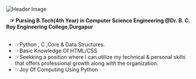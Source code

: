 ![Header Image](https://lh3.googleusercontent.com/proxy/sUOn7r3akmXn5Apts0uWTp2ugh7Jttgwx-KgKBfywD7_sPwScxmWbeI3RbXLUNAlobBIP4g2oz1FXamHcQq_mCeipcJhlesmm0TodQZ-isfyHwblLdXkBSBVE8gqBteFi2__ZNNj25lIJot8qY_T8thEI6Ino6pciwqsOg7Cs0WKrXrIdA)

<p style="text-align: center">



</p>


<!DOCTYPE html>
<html lang="en">
<head>
    <meta charset="UTF-8">
    <meta name="viewport" content="width=device-width, initial-scale=1">

   

</head>
<body>



<div class="c1"></div>
    
 <div class="w2"> 
    <b>&nbsp;&nbsp;&nbsp;&#9758;&nbsp;Pursing B.Tech(4th Year) in Computer Science Engineering 
        <span class="p"><a href="http://bcrec.ac.in/index.htm" class="raj" style="text-decoration:none" target="_blank">    @Dr. B. C. Roy Engineering College,Durgapur</a></span>
    </b>
 <ul class="u1">
     <br>
    <li>&#9758;Python , C ,Core & Data Structures.</li>
         <li>&#9758;Basic Knowledge Of HTML/CSS</li>

  <li>&#9758;Seekking a position where I can utilize my technical & personal   skills that offers professional growth along with the organization.</li>
     <li>&#9758;Joy Of Computing Using Python
</li>
  
</ul>                                                                                                   



</div>
</body>
</html>
